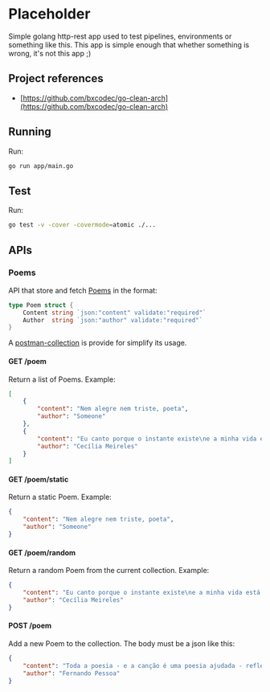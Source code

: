 # Placeholder

Simple golang http-rest app used to test pipelines, environments or something like this. 
This app is simple enough that whether something is wrong, it's not this app ;)

## Project references

- [https://github.com/bxcodec/go-clean-arch](https://github.com/bxcodec/go-clean-arch)

## Running

Run:
```bash
go run app/main.go
```

## Test

Run:
```bash
go test -v -cover -covermode=atomic ./...
```

## APIs
### Poems

API that store and fetch [Poems](domain/poem.go) in the format:
```go
type Poem struct {
	Content string `json:"content" validate:"required"`
	Author  string `json:"author" validate:"required"`
}
```
A [postman-collection](placeholder.postman_collection.json) is provide for simplify its usage.


#### GET /poem

Return a list of Poems.
Example:
```json
[
    {
        "content": "Nem alegre nem triste, poeta",
        "author": "Someone"
    },
    {
        "content": "Eu canto porque o instante existe\ne a minha vida está completa.\nNão sou alegre nem sou\ntriste:\nsou poeta.",
        "author": "Cecília Meireles"
    }
]
```

#### GET /poem/static

Return a static Poem.
Example:
```json
{
    "content": "Nem alegre nem triste, poeta",
    "author": "Someone"
}
```

#### GET /poem/random

Return a random Poem from the current collection.
Example:
```json
{
    "content": "Eu canto porque o instante existe\ne a minha vida está completa.\nNão sou alegre nem sou\ntriste:\nsou poeta.",
    "author": "Cecília Meireles"
}
```

#### POST /poem

Add a new Poem to the collection. The body must be a json like this:
```json
{
    "content": "Toda a poesia - e a canção é uma poesia ajudada - reflete o que a alma não tem.\nPor isso a canção dos povos tristes é alegre e a canção dos povos alegres é triste.",
    "author": "Fernando Pessoa"
}
```
